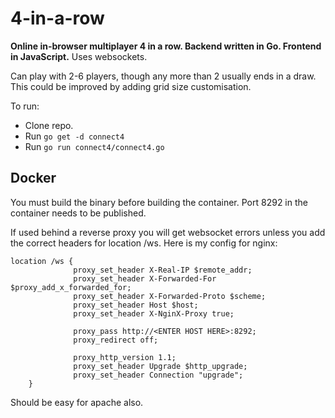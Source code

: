 # 4-in-a-row
**Online in-browser multiplayer 4 in a row. Backend written in Go. Frontend in JavaScript.**
Uses websockets.

Can play with  2-6 players, though any more than 2 usually ends in a draw. 
This could be improved by adding grid size customisation.

To run:
 - Clone repo.
 - Run `go get -d connect4`
 - Run `go run connect4/connect4.go`

## Docker
You must build the binary before building the container.
Port 8292 in the container needs to be published.

If used behind a reverse proxy you will get websocket errors unless you add the correct headers for location /ws.
Here is my config for nginx:

    location /ws {
                  proxy_set_header X-Real-IP $remote_addr;
                  proxy_set_header X-Forwarded-For $proxy_add_x_forwarded_for;
                  proxy_set_header X-Forwarded-Proto $scheme;
                  proxy_set_header Host $host;
                  proxy_set_header X-NginX-Proxy true;

                  proxy_pass http://<ENTER HOST HERE>:8292;
                  proxy_redirect off;

                  proxy_http_version 1.1;
                  proxy_set_header Upgrade $http_upgrade;
                  proxy_set_header Connection "upgrade";
        }
Should be easy for apache also. 
